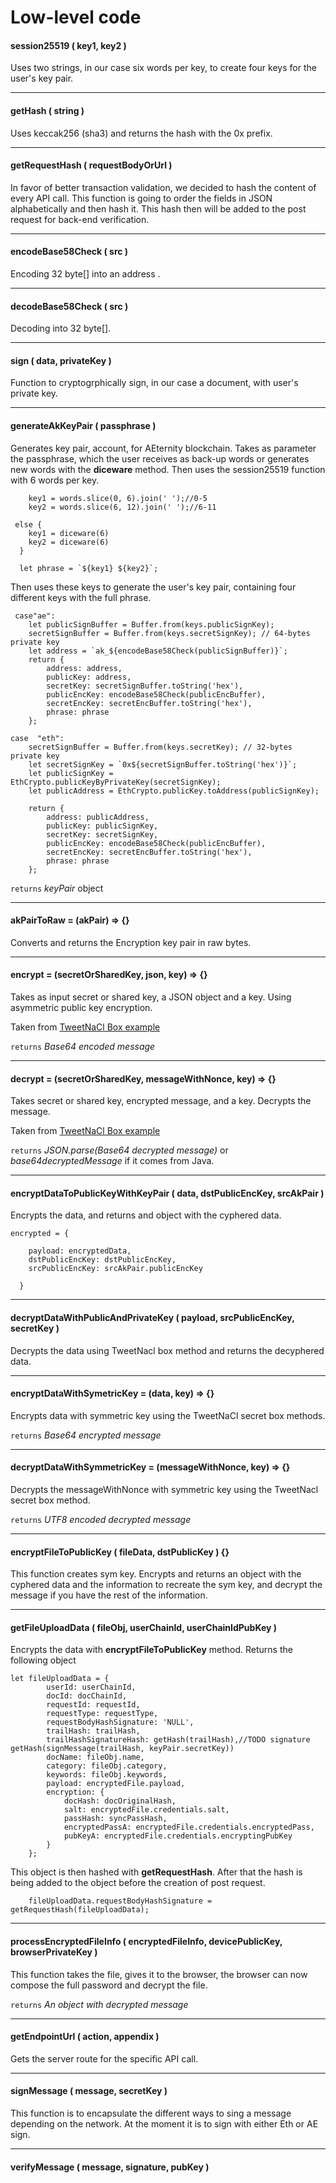 # Low-level codе
#### session25519 ( key1, key2 )
Uses two strings, in our case six words per key, to create four keys for the user's key pair.

---

#### getHash ( string )
Uses keccak256 (sha3) and returns the hash with the 0x prefix. 

---

#### getRequestHash ( requestBodyOrUrl )
In favor of better transaction validation, we decided to hash the content of every API call. This function is going to order the fields in JSON alphabetically and then hash it. This hash then will be added to the post request for back-end verification.  

---

#### encodeBase58Check ( src )
Encoding 32 byte[] into an address .

---

#### decodeBase58Check ( src )
Decoding into 32 byte[].

---

#### sign ( data, privateKey )
Function to cryptogrphically sign, in our case a document, with user's private key.

---

#### generateAkKeyPair ( passphrase )
Generates key pair, account, for AEternity blockchain. Takes as parameter the passphrase, which the user receives as back-up words or generates new words with the **diceware** method. Then uses the session25519 function with 6 words per key.
```
    key1 = words.slice(0, 6).join(' ');//0-5
    key2 = words.slice(6, 12).join(' ');//6-11

 else {
    key1 = diceware(6)
    key2 = diceware(6)
  }

  let phrase = `${key1} ${key2}`;
```
 Then uses these keys to generate the user's key pair, containing four different keys with the full phrase.
```
 case"ae":
    let publicSignBuffer = Buffer.from(keys.publicSignKey);
    secretSignBuffer = Buffer.from(keys.secretSignKey); // 64-bytes private key
    let address = `ak_${encodeBase58Check(publicSignBuffer)}`;
    return {
        address: address,
        publicKey: address,
        secretKey: secretSignBuffer.toString('hex'),
        publicEncKey: encodeBase58Check(publicEncBuffer),
        secretEncKey: secretEncBuffer.toString('hex'),
        phrase: phrase
    };

case  "eth":
    secretSignBuffer = Buffer.from(keys.secretKey); // 32-bytes private key
    let secretSignKey = `0x${secretSignBuffer.toString('hex')}`;
    let publicSignKey = EthCrypto.publicKeyByPrivateKey(secretSignKey);
    let publicAddress = EthCrypto.publicKey.toAddress(publicSignKey);

    return {
        address: publicAddress,
        publicKey: publicSignKey,
        secretKey: secretSignKey,
        publicEncKey: encodeBase58Check(publicEncBuffer),
        secretEncKey: secretEncBuffer.toString('hex'),
        phrase: phrase
    };
```

``` returns ``` *keyPair* object

---

#### akPairToRaw = (akPair) => {}

Converts and returns the Encryption key pair in raw bytes.

---

#### encrypt = (secretOrSharedKey, json, key) => {} 

Takes as input secret or shared key, a JSON object and a key. Using asymmetric public key encryption. 

Taken from [TweetNaCl Box example](https://github.com/dchest/tweetnacl-js/wiki/Examples)

```returns``` _Base64 encoded message_

---

#### decrypt = (secretOrSharedKey, messageWithNonce, key) => {}

Takes secret or shared key, encrypted message, and a key. Decrypts the message. 

Taken from [TweetNaCl Box example](https://github.com/dchest/tweetnacl-js/wiki/Examples)

```returns``` _JSON.parse(Base64 decrypted message)_ or _base64decryptedMessage_ if it comes from Java. 

---

#### encryptDataToPublicKeyWithKeyPair ( data, dstPublicEncKey, srcAkPair ) 
Encrypts the data, and returns and object with the cyphered data. 

``` 
encrypted = {
   
    payload: encryptedData,
    dstPublicEncKey: dstPublicEncKey,
    srcPublicEncKey: srcAkPair.publicEncKey
  
  } 
```

---

#### decryptDataWithPublicAndPrivateKey ( payload, srcPublicEncKey, secretKey )

Decrypts the data using TweetNacl box method and returns the decyphered data.

---

#### encryptDataWithSymetricKey = (data, key) => {}

Encrypts data with symmetric key using the TweetNaCl secret box methods. 

```returns``` _Base64 encrypted message_

---

#### decryptDataWithSymmetricKey = (messageWithNonce, key) => {}

Decrypts the messageWithNonce with symmetric key using the TweetNacl secret box method. 

```returns``` _UTF8 encoded decrypted message_

---

#### encryptFileToPublicKey ( fileData, dstPublicKey ) {}
This function creates sym key. Encrypts and returns an object with the cyphered data and the information to recreate the sym key, and decrypt the message if you have the rest of the information.

---

#### getFileUploadData ( fileObj, userChainId, userChainIdPubKey )
Encrypts the data with **encryptFileToPublicKey** method. Returns the following object
```
let fileUploadData = {
        userId: userChainId,
        docId: docChainId,
        requestId: requestId,
        requestType: requestType,
        requestBodyHashSignature: 'NULL',
        trailHash: trailHash,
        trailHashSignatureHash: getHash(trailHash),//TODO signature getHash(signMessage(trailHash, keyPair.secretKey))
        docName: fileObj.name,
        category: fileObj.category,
        keywords: fileObj.keywords,
        payload: encryptedFile.payload,
        encryption: {
            docHash: docOriginalHash,
            salt: encryptedFile.credentials.salt,
            passHash: syncPassHash,
            encryptedPassA: encryptedFile.credentials.encryptedPass,
            pubKeyA: encryptedFile.credentials.encryptingPubKey
        }
    };
```
This object is then hashed with **getRequestHash**. After that the hash is being added to the object before the creation of post request. 

```
    fileUploadData.requestBodyHashSignature = getRequestHash(fileUploadData);

```

---

#### processEncryptedFileInfo ( encryptedFileInfo, devicePublicKey, browserPrivateKey )
This function takes the file, gives it to the browser, the browser can now compose the full password and decrypt the file. 

```returns``` _An object with decrypted message_

---

#### getEndpointUrl ( action, appendix )

Gets the server route for the specific API call.

---

#### signMessage ( message, secretKey )
This function is to encapsulate the different ways to sing a message depending on the network. At the moment it is to sign with either Eth or AE sign. 

---

#### verifyMessage ( message, signature, pubKey )